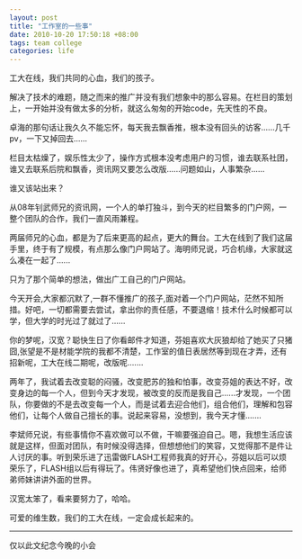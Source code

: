 ```yaml
---
layout: post
title: "工作室的一些事"
date: 2010-10-20 17:50:18 +08:00
tags: team college
categories: life
---
```


工大在线，我们共同的心血，我们的孩子。

解决了技术的难题，随之而来的推广并没有我们想象中的那么容易。在栏目的策划上，一开始并没有做太多的分析，就这么匆匆的开始code，先天性的不良。

卓海的那句话让我久久不能忘怀，每天我去飘香推，根本没有回头的访客......几千pv，一下又掉回去......

栏目太枯燥了，娱乐性太少了，操作方式根本没考虑用户的习惯，谁去联系社团，谁又去联系后院和飘香，资讯网又要怎么改版......问题如山，人事繁杂......

谁又该站出来？<!--more-->

从08年钊武师兄的资讯网，一个人的单打独斗，到今天的栏目繁多的门户网，一整个团队的合作，我们一直风雨兼程。

两届师兄的心血，都是为了后来更高的起点，更大的舞台。工大在线到了我们这届手里，终于有了规模，有点那么像门户网站了。海明师兄说，巧合机缘，大家就这么凑在一起了......

只为了那个简单的想法，做出广工自己的门户网站。

今天开会,大家都沉默了,一群不懂推广的孩子,面对着一个门户网站，茫然不知所措。好吧，一切都需要去尝试，拿出你的责任感，不要退缩！技术什么时候都可以学，但大学的时光过了就过了......

你的梦呢，汉宽？聪快生日了你看邮件才知道，芬姐喜欢大灰狼却给了她买了只猪囧,张望是不是材能学院的我都不清楚，工作室的值日表居然等到现在才弄，还有招新呢，工大在线二期呢，改版呢.......

两年了，我试着去改变聪的闷骚，改变肥苏的独和怕事，改变芬姐的表达不好，改变身边的每一个人，但到今天才发现，被改变的反而是我自己......才发现，一个团队，你要做的不是去改变每一个人，而是试着去迎合他们，组合他们，理解和包容他们，让每个人做自己擅长的事。说起来容易，没想到，我今天才懂.......

李斌师兄说，有些事情你不喜欢做可以不做，干嘛要强迫自己。嗯，我想生活应该就是这样，但面对团队，有时候没得选择，但想想他们的笑容，又觉得那不是件让人讨厌的事。听到荣乐进了迅雷做FLASH工程师我真的好开心，芬姐以后可以烦荣乐了，FLASH组以后有得玩了。伟贤好像也进了，真希望他们快点回来，给师弟师妹讲讲外面的世界。

汉宽太笨了，看来要努力了，哈哈。

可爱的维生数，我们的工大在线，一定会成长起来的。

---------

仅以此文纪念今晚的小会
